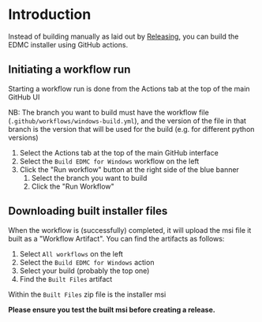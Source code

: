# Introduction

Instead of building manually as laid out by [Releasing](https://github.com/EDCD/EDMarketConnector/blob/main/docs/Releasing.md), you can build the EDMC installer using GitHub actions.

## Initiating a workflow run

Starting a workflow run is done from the Actions tab at the top of the main GitHub UI

NB: The branch you want to build must have the workflow file (`.github/workflows/windows-build.yml`), and the version of the file in that branch is the version that will be used for the build (e.g. for different python versions)

1. Select the Actions tab at the top of the main GitHub interface
2. Select the `Build EDMC for Windows` workflow on the left
3. Click the "Run workflow" button at the right side of the blue banner
   1. Select the branch you want to build
   2. Click the "Run Workflow"

## Downloading built installer files

When the workflow is (successfully) completed, it will upload the msi file it built as a "Workflow Artifact". You can find the artifacts as follows:

1. Select `All workflows` on the left
2. Select the `Build EDMC for Windows` action
3. Select your build (probably the top one)
4. Find the `Built Files` artifact

Within the `Built Files` zip file is the installer msi

**Please ensure you test the built msi before creating a release.**

